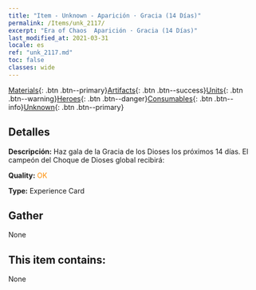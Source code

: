 ```yaml
---
title: "Item - Unknown - Aparición · Gracia (14 Días)"
permalink: /Items/unk_2117/
excerpt: "Era of Chaos  Aparición · Gracia (14 Días)"
last_modified_at: 2021-03-31
locale: es
ref: "unk_2117.md"
toc: false
classes: wide
---
```

 [Materials](/es/Items/){: .btn .btn--primary}[Artifacts](/es/Items/Artifacts/){: .btn .btn--success}[Units](/es/Items/Units/){: .btn .btn--warning}[Heroes](/es/Items/Heroes/){: .btn .btn--danger}[Consumables](/es/Items/Consumables/){: .btn .btn--info}[Unknown](/es/Items/Unknown/){: .btn .btn--primary}

## Detalles
 **Descripción:** Haz gala de la Gracia de los Dioses los próximos 14 días. El campeón del Choque de Dioses global recibirá:

 **Quality:** <span style="color: #FF8C00">OK</span>

 **Type:** Experience Card

## Gather

  None

## This item contains:

  None

